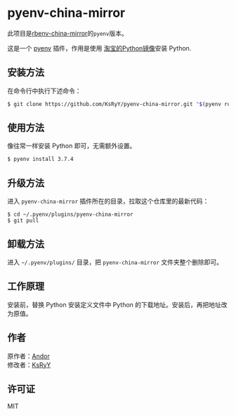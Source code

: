 # pyenv-china-mirror

此项目是[rbenv-china-mirror](https://github.com/AndorChen/rbenv-china-mirror)的`pyenv`版本。

这是一个 [pyenv](https://github.com/pyenv/pyenv) 插件，作用是使用 [淘宝的Python镜像](https://npm.taobao.org/mirrors/python/)安装 Python.

## 安装方法

在命令行中执行下述命令：

```sh
$ git clone https://github.com/KsRyY/pyenv-china-mirror.git "$(pyenv root)"/plugins/pyenv-china-mirror
```

## 使用方法

像往常一样安装 Python 即可，无需额外设置。

```sh
$ pyenv install 3.7.4
```

## 升级方法

进入 `pyenv-china-mirror` 插件所在的目录，拉取这个仓库里的最新代码：

```
$ cd ~/.pyenv/plugins/pyenv-china-mirror
$ git pull
```

## 卸载方法

进入 `~/.pyenv/plugins/` 目录，把 `pyenv-china-mirror` 文件夹整个删除即可。

## 工作原理

安装前，替换 Python 安装定义文件中 Python 的下载地址。安装后，再把地址改为原值。

## 作者

原作者：[Andor](http://about.ac)  
修改者：[KsRyY](https://konomo.now.sh)

## 许可证

MIT
